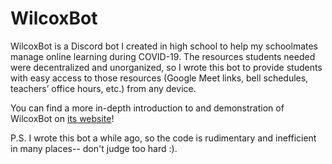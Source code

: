 # WilcoxBot
WilcoxBot is a Discord bot I created in high school to help my schoolmates manage online learning during COVID-19. The resources students needed were decentralized and unorganized, so I wrote this bot to provide students with easy access to those resources (Google Meet links, bell schedules, teachers’ office hours, etc.) from any device.

You can find a more in-depth introduction to and demonstration of WilcoxBot on [its website](https://wilcoxbot.weebly.com/)!

P.S. I wrote this bot a while ago, so the code is rudimentary and inefficient in many places-- don't judge too hard :).
